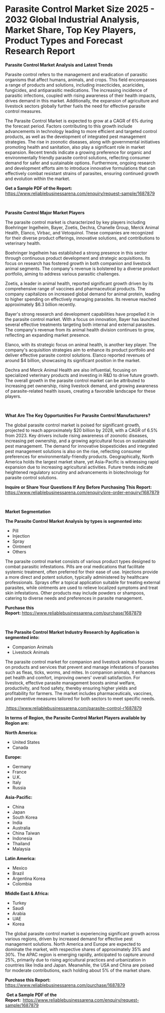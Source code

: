 <p><h1>Parasite Control Market Size 2025 - 2032 Global Industrial Analysis, Market Share, Top Key Players, Product Types and Forecast Research Report</h1></p><p><strong>Parasite Control Market Analysis and Latest Trends</strong></p>
<p><p>Parasite control refers to the management and eradication of parasitic organisms that affect humans, animals, and crops. This field encompasses a range of products and solutions, including insecticides, acaricides, fungicides, and antiparasitic medications. The increasing incidence of parasitic infections, coupled with rising awareness of their health impacts, drives demand in this market. Additionally, the expansion of agriculture and livestock sectors globally further fuels the need for effective parasite control measures.</p><p>The Parasite Control Market is expected to grow at a CAGR of 6% during the forecast period. Factors contributing to this growth include advancements in technology leading to more efficient and targeted control products, as well as the development of integrated pest management strategies. The rise in zoonotic diseases, along with governmental initiatives promoting health and sanitation, also play a significant role in market expansion. Recent trends indicate a growing preference for organic and environmentally friendly parasite control solutions, reflecting consumer demand for safer and sustainable options. Furthermore, ongoing research and development efforts aim to introduce innovative formulations that can effectively combat resistant strains of parasites, ensuring continued growth and evolution within the market.</p></p>
<p><strong>Get a Sample PDF of the Report:&nbsp;</strong> <a href="https://www.reliablebusinessarena.com/enquiry/request-sample/1687879?utm_campaign=3311&utm_medium=2&utm_source=Github&utm_content=ia&utm_term=19042025&utm_id=parasite-control">https://www.reliablebusinessarena.com/enquiry/request-sample/1687879</a></p>
<p>&nbsp;</p>
<p><strong>Parasite Control Major Market Players</strong></p>
<p><p>The parasite control market is characterized by key players including Boehringer Ingelheim, Bayer, Zoetis, Dechra, Chanelle Group, Merck Animal Health, Elanco, Virbac, and Vetoquinol. These companies are recognized for their diverse product offerings, innovative solutions, and contributions to veterinary health.</p><p>Boehringer Ingelheim has established a strong presence in this sector through continuous product development and strategic acquisitions. Its focus on research has fostered growth in both companion and livestock animal segments. The company's revenue is bolstered by a diverse product portfolio, aiming to address various parasitic challenges.</p><p>Zoetis, a leader in animal health, reported significant growth driven by its comprehensive range of vaccines and pharmaceutical products. The company capitalizes on increased global demand for animal protein, leading to higher spending on effectively managing parasites. Its revenue reached approximately $6.3 billion recently.</p><p>Bayer's strong research and development capabilities have propelled it in the parasite control market. With a focus on innovation, Bayer has launched several effective treatments targeting both internal and external parasites. The company's revenue from its animal health division continues to grow, reflecting an expanding market presence.</p><p>Elanco, with its strategic focus on animal health, is another key player. The company's acquisition strategies aim to enhance its product portfolio and deliver effective parasite control solutions. Elanco reported revenues of around $4 billion, showcasing its significant position in the market.</p><p>Dechra and Merck Animal Health are also influential, focusing on specialized veterinary products and investing in R&D to drive future growth. The overall growth in the parasite control market can be attributed to increasing pet ownership, rising livestock demand, and growing awareness of parasite-related health issues, creating a favorable landscape for these players.</p></p>
<p>&nbsp;</p>
<p><strong>What Are The Key Opportunities For Parasite Control Manufacturers?</strong></p>
<p><p>The global parasite control market is poised for significant growth, projected to reach approximately $20 billion by 2028, with a CAGR of 6.5% from 2023. Key drivers include rising awareness of zoonotic diseases, increasing pet ownership, and a growing agricultural focus on sustainable pest management. The demand for innovative biopesticides and integrated pest management solutions is also on the rise, reflecting consumer preferences for environmentally-friendly products. Geographically, North America holds the largest market share, yet Asia-Pacific is witnessing rapid expansion due to increasing agricultural activities. Future trends indicate heightened regulatory scrutiny and advancements in biotechnology for parasite control solutions.</p></p>
<p><strong>Inquire or Share Your Questions If Any Before Purchasing This Report:</strong> <a href="https://www.reliablebusinessarena.com/enquiry/pre-order-enquiry/1687879?utm_campaign=3311&utm_medium=2&utm_source=Github&utm_content=ia&utm_term=19042025&utm_id=parasite-control">https://www.reliablebusinessarena.com/enquiry/pre-order-enquiry/1687879</a></p>
<p>&nbsp;</p>
<p><strong>Market Segmentation</strong></p>
<p><strong>The Parasite Control Market Analysis by types is segmented into:</strong></p>
<p><ul><li>Pill</li><li>Injection</li><li>Spray</li><li>Ointment</li><li>Others</li></ul></p>
<p><p>The parasite control market consists of various product types designed to combat parasitic infestations. Pills are oral medications that facilitate systemic treatment, often preferred for their ease of use. Injections provide a more direct and potent solution, typically administered by healthcare professionals. Sprays offer a topical application suitable for treating external parasites, while ointments are used to relieve localized symptoms and treat skin infestations. Other products may include powders or shampoos, catering to diverse needs and preferences in parasite management.</p></p>
<p><strong>Purchase this Report:&nbsp;</strong><a href="https://www.reliablebusinessarena.com/purchase/1687879?utm_campaign=3311&utm_medium=2&utm_source=Github&utm_content=ia&utm_term=19042025&utm_id=parasite-control">https://www.reliablebusinessarena.com/purchase/1687879</a></p>
<p>&nbsp;</p>
<p><strong>The Parasite Control Market Industry Research by Application is segmented into:</strong></p>
<p><ul><li>Companion Animals</li><li>Livestock Animals</li></ul></p>
<p><p>The parasite control market for companion and livestock animals focuses on products and services that prevent and manage infestations of parasites such as fleas, ticks, worms, and mites. In companion animals, it enhances pet health and comfort, improving owners' overall satisfaction. For livestock, effective parasite management boosts animal welfare, productivity, and food safety, thereby ensuring higher yields and profitability for farmers. The market includes pharmaceuticals, vaccines, and preventive measures tailored for both sectors to meet specific needs.</p></p>
<p><a href="https://www.reliablebusinessarena.com/parasite-control-r1687879?utm_campaign=3311&utm_medium=2&utm_source=Github&utm_content=ia&utm_term=19042025&utm_id=parasite-control">&nbsp;https://www.reliablebusinessarena.com/parasite-control-r1687879</a></p>
<p><strong>In terms of Region, the Parasite Control Market Players available by Region are:</strong></p>
<p>
    <p> <strong> North America: </strong>
        <ul>
            <li>United States</li>
            <li>Canada</li>
        </ul>
        </p> 
    <p> <strong> Europe: </strong>
        <ul>
            <li>Germany</li>
            <li>France</li>
            <li>U.K.</li>
            <li>Italy</li>
            <li>Russia</li>
        </ul>
        </p> 
    <p> <strong> Asia-Pacific: </strong>
        <ul>
            <li>China</li>
            <li>Japan</li>
            <li>South Korea</li>
            <li>India</li>
            <li>Australia</li>
            <li>China Taiwan</li>
            <li>Indonesia</li>
            <li>Thailand</li>
            <li>Malaysia</li>
        </ul>
        </p> 
    <p> <strong> Latin America: </strong>
        <ul>
            <li>Mexico</li>
            <li>Brazil</li>
            <li>Argentina Korea</li>
            <li>Colombia</li>
        </ul>
        </p> 
    <p> <strong> Middle East & Africa: </strong>
        <ul>
            <li>Turkey</li>
            <li>Saudi</li>
            <li>Arabia</li>
            <li>UAE</li>
            <li>Korea</li>
        </ul>
    </p>
    </p>
<p><p>The global parasite control market is experiencing significant growth across various regions, driven by increased demand for effective pest management solutions. North America and Europe are expected to dominate the market, with respective shares of approximately 35% and 30%. The APAC region is emerging rapidly, anticipated to capture around 25%, primarily due to rising agricultural practices and urbanization in countries like India and Japan. Meanwhile, the USA and China are poised for moderate contributions, each holding about 5% of the market share.</p></p>
<p><strong>Purchase this Report: </strong><a href="https://www.reliablebusinessarena.com/purchase/1687879?utm_campaign=3311&utm_medium=2&utm_source=Github&utm_content=ia&utm_term=19042025&utm_id=parasite-control">https://www.reliablebusinessarena.com/purchase/1687879</a></p>
<p>&nbsp;<strong>Get a Sample PDF of the Report:&nbsp;&nbsp;</strong><a href="https://www.reliablebusinessarena.com/enquiry/request-sample/1687879?utm_campaign=3311&utm_medium=2&utm_source=Github&utm_content=ia&utm_term=19042025&utm_id=parasite-control">https://www.reliablebusinessarena.com/enquiry/request-sample/1687879</a></p>
<p><strong></strong></p>
<p><p></p><p></p><p></p></p>